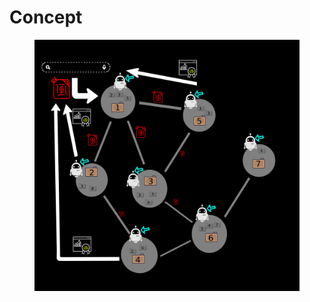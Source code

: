 # Concept

<figure><img src="../../.gitbook/assets/search_results.png" alt=""><figcaption></figcaption></figure>
